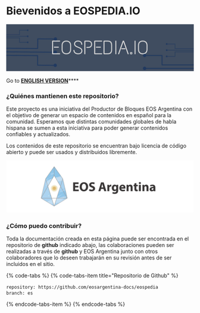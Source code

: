 # Bievenidos a EOSPEDIA.IO

![](.gitbook/assets/eospedia.io-1%20%281%29.png)

Go to [**ENGLISH VERSION**](https://www.eospedia.io/v/en)\*\*\*\*

### ¿Quiénes mantienen este repositorio?

Este proyecto es una iniciativa del Productor de Bloques EOS Argentina con el objetivo de generar un espacio de contenidos en español para la comunidad. Esperamos que distintas comunidades globales de habla hispana se sumen a esta iniciativa para poder generar contenidos confiables y actualizados.

Los contenidos de este repositorio se encuentran bajo licencia de código abierto y puede ser usados y distribuidos libremente.

![](.gitbook/assets/image%20%2816%29.png)

### ¿Cómo puedo contribuir?

Toda la documentación creada en esta página puede ser encontrada en el repositorio de **github** indicado abajo, las colaboraciones pueden ser realizadas a través de **github** y EOS Argentina junto con otros colaboradores que lo deseen trabajarán en su revisión antes de ser incluidos en el sitio.

{% code-tabs %}
{% code-tabs-item title="Repositorio de Github" %}
```text
repository: https://github.com/eosargentina-docs/eospedia
branch: es
```
{% endcode-tabs-item %}
{% endcode-tabs %}

